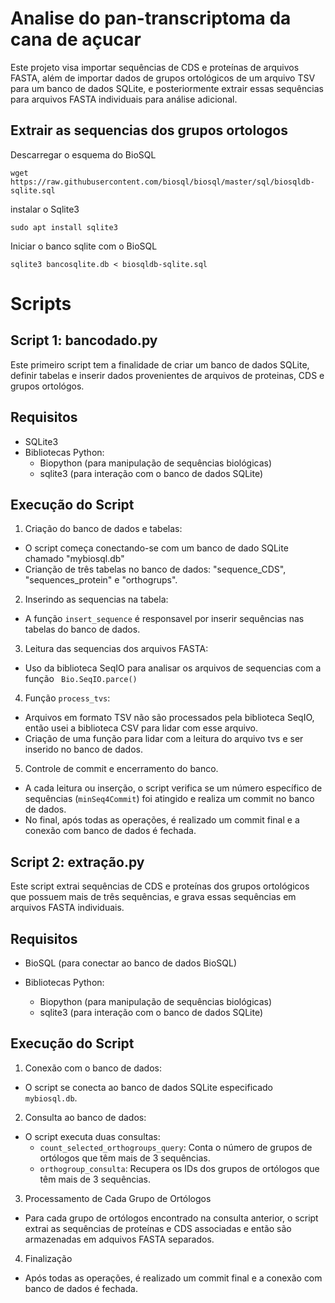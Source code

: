  # Analise do pan-transcriptoma da cana de açucar 

 Este projeto visa importar sequências de CDS e proteínas de arquivos FASTA, além de importar dados de grupos ortológicos de um arquivo TSV para um banco de dados SQLite, e posteriormente extrair essas sequências para arquivos FASTA individuais para análise adicional.



 ## Extrair as sequencias dos grupos ortologos 

 Descarregar o esquema do BioSQL

 ```
 wget https://raw.githubusercontent.com/biosql/biosql/master/sql/biosqldb-sqlite.sql 
 ```

 instalar o Sqlite3
 
 ```
 sudo apt install sqlite3
 ```

 Iniciar o banco sqlite com o BioSQL
 
```
sqlite3 bancosqlite.db < biosqldb-sqlite.sql 
```

# Scripts 

## Script 1: bancodado.py
Este primeiro script tem a finalidade de criar um banco de dados SQLite, definir tabelas e inserir dados provenientes de arquivos de proteinas, CDS e grupos ortológos. 

 ## Requisitos 

 - SQLite3
- Bibliotecas Python:
    * Biopython (para manipulação de sequências biológicas)
    * sqlite3 (para interação com o banco de dados SQLite)

## Execução do Script
1. Criação do banco de dados e tabelas:
* O script começa conectando-se com um banco de dado SQLite chamado "mybiosql.db" 
* Crianção de três tabelas no banco de dados: "sequence_CDS", "sequences_protein" e "orthogrups". 

2. Inserindo as sequencias na tabela:
* A função ``insert_sequence`` é responsavel por inserir sequências nas tabelas do banco de dados. 

3. Leitura das sequencias dos arquivos FASTA:
* Uso da biblioteca SeqIO para analisar os arquivos de sequencias com a função  `` Bio.SeqIO.parce()``

4. Função ``process_tvs``: 
* Arquivos em formato TSV não são processados pela biblioteca SeqIO, então usei a biblioteca CSV para lidar com esse arquivo. 
* Criação de uma função para lidar com a leitura do arquivo tvs e ser inserido no banco de dados. 

5. Controle de commit e encerramento do banco. 
* A cada leitura ou inserção, o script verifica se um número específico de sequências (`minSeq4Commit`) foi atingido e realiza um commit no banco de dados. 
* No final, após todas as operações, é realizado um commit final e a conexão com banco de dados é fechada. 


## Script 2: extração.py 
Este script extrai sequências de CDS e proteínas dos grupos ortológicos que possuem mais de três sequências, e grava essas sequências em arquivos FASTA individuais.

## Requisitos 
* BioSQL (para conectar ao banco de dados BioSQL)
- Bibliotecas Python:

    * Biopython (para manipulação de sequências biológicas)
    * sqlite3 (para interação com o banco de dados SQLite)

## Execução do Script 

1. Conexão com o banco de dados:
* O script se conecta ao banco de dados SQLite especificado `mybiosql.db`.
2. Consulta ao banco de dados: 
* O script executa duas consultas:
    * `count_selected_orthogroups_query`: Conta o número de grupos de ortólogos que têm mais de 3 sequências.
    * `orthogroup_consulta`: Recupera os IDs dos grupos de ortólogos que têm mais de 3 sequências.
3. Processamento de Cada Grupo de Ortólogos
* Para cada grupo de ortólogos encontrado na consulta anterior, o script extrai as sequências de proteínas e CDS associadas e então são armazenadas em adquivos FASTA separados.
4. Finalização
* Após todas as operações, é realizado um commit final e a conexão com banco de dados é fechada.